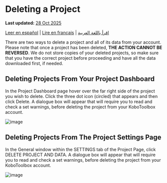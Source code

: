 # Deleting a Project
**Last updated:** <a href="https://github.com/kobotoolbox/docs/blob/c8c238efa59b04f403f13c150b018e1807c66d5c/source/delete_project.md" class="reference">28 Oct 2025</a>

<a href="es/delete_project.html">Leer en español</a> | <a href="fr/delete_project.html">Lire en français</a> | <a href="ar/delete_project.html">اقرأ باللغة العربية</a>

There are two ways to delete a project and all of its data from your account.
Please note that once a project has been deleted, **THE ACTION CANNOT BE
REVERSED**. We do not store copies of your deleted projects, so make sure that
you have the correct project before proceeding and have all the data downloaded
first, if needed.

## Deleting Projects From Your Project Dashboard

In the Project Dashboard page hover over the far right side of the project you
wish to delete. Click the three dot icon (circled) that appears and then click
Delete. A dialogue box will appear that will require you to read and check a set
warnings, before deleting the project from your KoboToolbox account.

![image](/images/delete_project/dashboard.jpg)

## Deleting Projects From The Project Settings Page

In the General window within the SETTINGS tab of the Project Page, click DELETE
PROJECT AND DATA. A dialogue box will appear that will require you to read and
check a set warnings, before deleting the project from your KoboToolbox account.

![image](/images/delete_project/settings.jpg)
